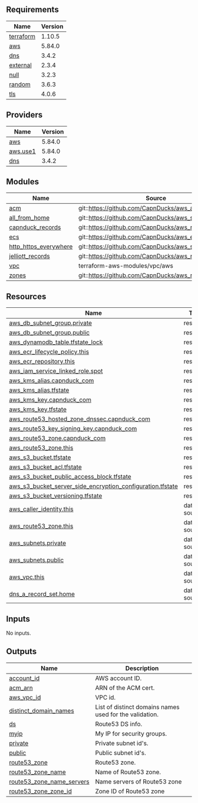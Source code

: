 <!-- BEGINNING OF PRE-COMMIT-TERRAFORM DOCS HOOK -->
## Requirements

| Name | Version |
|------|---------|
| <a name="requirement_terraform"></a> [terraform](#requirement\_terraform) | 1.10.5 |
| <a name="requirement_aws"></a> [aws](#requirement\_aws) | 5.84.0 |
| <a name="requirement_dns"></a> [dns](#requirement\_dns) | 3.4.2 |
| <a name="requirement_external"></a> [external](#requirement\_external) | 2.3.4 |
| <a name="requirement_null"></a> [null](#requirement\_null) | 3.2.3 |
| <a name="requirement_random"></a> [random](#requirement\_random) | 3.6.3 |
| <a name="requirement_tls"></a> [tls](#requirement\_tls) | 4.0.6 |

## Providers

| Name | Version |
|------|---------|
| <a name="provider_aws"></a> [aws](#provider\_aws) | 5.84.0 |
| <a name="provider_aws.use1"></a> [aws.use1](#provider\_aws.use1) | 5.84.0 |
| <a name="provider_dns"></a> [dns](#provider\_dns) | 3.4.2 |

## Modules

| Name | Source | Version |
|------|--------|---------|
| <a name="module_acm"></a> [acm](#module\_acm) | git::https://github.com/CapnDucks/aws_acm | 1.latest |
| <a name="module_all_from_home"></a> [all\_from\_home](#module\_all\_from\_home) | git::https://github.com/CapnDucks/aws_security_group | 1.0.0 |
| <a name="module_capnduck_records"></a> [capnduck\_records](#module\_capnduck\_records) | git::https://github.com/CapnDucks/aws_route53_record | 1.0.0 |
| <a name="module_ecs"></a> [ecs](#module\_ecs) | git::https://github.com/CapnDucks/aws_ecs | v2 |
| <a name="module_http_https_everywhere"></a> [http\_https\_everywhere](#module\_http\_https\_everywhere) | git::https://github.com/CapnDucks/aws_security_group | 1.0.0 |
| <a name="module_jelliott_records"></a> [jelliott\_records](#module\_jelliott\_records) | git::https://github.com/CapnDucks/aws_route53_record | 1.0.0 |
| <a name="module_vpc"></a> [vpc](#module\_vpc) | terraform-aws-modules/vpc/aws | ~> 5.0 |
| <a name="module_zones"></a> [zones](#module\_zones) | git::https://github.com/CapnDucks/aws_route53_zone | 1.0.0 |

## Resources

| Name | Type |
|------|------|
| [aws_db_subnet_group.private](https://registry.terraform.io/providers/hashicorp/aws/5.84.0/docs/resources/db_subnet_group) | resource |
| [aws_db_subnet_group.public](https://registry.terraform.io/providers/hashicorp/aws/5.84.0/docs/resources/db_subnet_group) | resource |
| [aws_dynamodb_table.tfstate_lock](https://registry.terraform.io/providers/hashicorp/aws/5.84.0/docs/resources/dynamodb_table) | resource |
| [aws_ecr_lifecycle_policy.this](https://registry.terraform.io/providers/hashicorp/aws/5.84.0/docs/resources/ecr_lifecycle_policy) | resource |
| [aws_ecr_repository.this](https://registry.terraform.io/providers/hashicorp/aws/5.84.0/docs/resources/ecr_repository) | resource |
| [aws_iam_service_linked_role.spot](https://registry.terraform.io/providers/hashicorp/aws/5.84.0/docs/resources/iam_service_linked_role) | resource |
| [aws_kms_alias.capnduck_com](https://registry.terraform.io/providers/hashicorp/aws/5.84.0/docs/resources/kms_alias) | resource |
| [aws_kms_alias.tfstate](https://registry.terraform.io/providers/hashicorp/aws/5.84.0/docs/resources/kms_alias) | resource |
| [aws_kms_key.capnduck_com](https://registry.terraform.io/providers/hashicorp/aws/5.84.0/docs/resources/kms_key) | resource |
| [aws_kms_key.tfstate](https://registry.terraform.io/providers/hashicorp/aws/5.84.0/docs/resources/kms_key) | resource |
| [aws_route53_hosted_zone_dnssec.capnduck_com](https://registry.terraform.io/providers/hashicorp/aws/5.84.0/docs/resources/route53_hosted_zone_dnssec) | resource |
| [aws_route53_key_signing_key.capnduck_com](https://registry.terraform.io/providers/hashicorp/aws/5.84.0/docs/resources/route53_key_signing_key) | resource |
| [aws_route53_zone.capnduck_com](https://registry.terraform.io/providers/hashicorp/aws/5.84.0/docs/resources/route53_zone) | resource |
| [aws_route53_zone.this](https://registry.terraform.io/providers/hashicorp/aws/5.84.0/docs/resources/route53_zone) | resource |
| [aws_s3_bucket.tfstate](https://registry.terraform.io/providers/hashicorp/aws/5.84.0/docs/resources/s3_bucket) | resource |
| [aws_s3_bucket_acl.tfstate](https://registry.terraform.io/providers/hashicorp/aws/5.84.0/docs/resources/s3_bucket_acl) | resource |
| [aws_s3_bucket_public_access_block.tfstate](https://registry.terraform.io/providers/hashicorp/aws/5.84.0/docs/resources/s3_bucket_public_access_block) | resource |
| [aws_s3_bucket_server_side_encryption_configuration.tfstate](https://registry.terraform.io/providers/hashicorp/aws/5.84.0/docs/resources/s3_bucket_server_side_encryption_configuration) | resource |
| [aws_s3_bucket_versioning.tfstate](https://registry.terraform.io/providers/hashicorp/aws/5.84.0/docs/resources/s3_bucket_versioning) | resource |
| [aws_caller_identity.this](https://registry.terraform.io/providers/hashicorp/aws/5.84.0/docs/data-sources/caller_identity) | data source |
| [aws_route53_zone.this](https://registry.terraform.io/providers/hashicorp/aws/5.84.0/docs/data-sources/route53_zone) | data source |
| [aws_subnets.private](https://registry.terraform.io/providers/hashicorp/aws/5.84.0/docs/data-sources/subnets) | data source |
| [aws_subnets.public](https://registry.terraform.io/providers/hashicorp/aws/5.84.0/docs/data-sources/subnets) | data source |
| [aws_vpc.this](https://registry.terraform.io/providers/hashicorp/aws/5.84.0/docs/data-sources/vpc) | data source |
| [dns_a_record_set.home](https://registry.terraform.io/providers/hashicorp/dns/3.4.2/docs/data-sources/a_record_set) | data source |

## Inputs

No inputs.

## Outputs

| Name | Description |
|------|-------------|
| <a name="output_account_id"></a> [account\_id](#output\_account\_id) | AWS account ID. |
| <a name="output_acm_arn"></a> [acm\_arn](#output\_acm\_arn) | ARN of the ACM cert. |
| <a name="output_aws_vpc_id"></a> [aws\_vpc\_id](#output\_aws\_vpc\_id) | VPC id. |
| <a name="output_distinct_domain_names"></a> [distinct\_domain\_names](#output\_distinct\_domain\_names) | List of distinct domains names used for the validation. |
| <a name="output_ds"></a> [ds](#output\_ds) | Route53 DS info. |
| <a name="output_myip"></a> [myip](#output\_myip) | My IP for security groups. |
| <a name="output_private"></a> [private](#output\_private) | Private subnet id's. |
| <a name="output_public"></a> [public](#output\_public) | Public subnet id's. |
| <a name="output_route53_zone"></a> [route53\_zone](#output\_route53\_zone) | Route53 zone. |
| <a name="output_route53_zone_name"></a> [route53\_zone\_name](#output\_route53\_zone\_name) | Name of Route53 zone. |
| <a name="output_route53_zone_name_servers"></a> [route53\_zone\_name\_servers](#output\_route53\_zone\_name\_servers) | Name servers of Route53 zone |
| <a name="output_route53_zone_zone_id"></a> [route53\_zone\_zone\_id](#output\_route53\_zone\_zone\_id) | Zone ID of Route53 zone |
<!-- END OF PRE-COMMIT-TERRAFORM DOCS HOOK -->